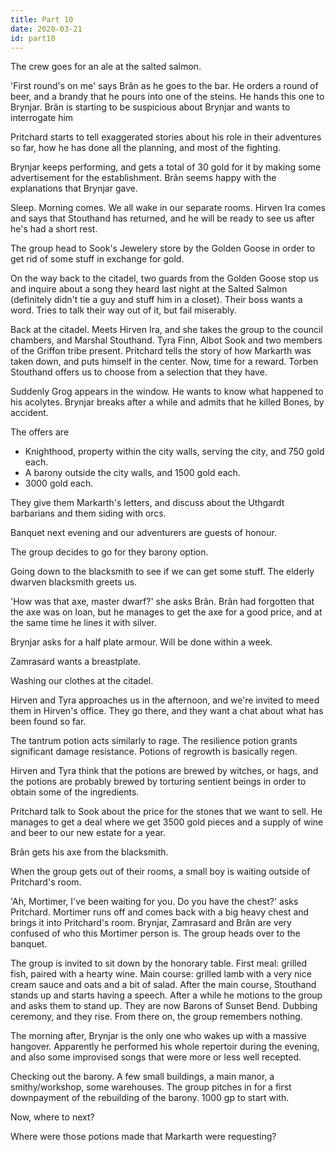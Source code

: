 ```yaml
---
title: Part 10
date: 2020-03-21
id: part10
---
```


The crew goes for an ale at the salted salmon.

'First round's on me' says Brân as he goes to the bar.
He orders a round of beer, and a brandy that he pours into one of the steins.
He hands this one to Brynjar.
Brân is starting to be suspicious about Brynjar and wants to interrogate him

Pritchard starts to tell exaggerated stories about his role in their adventures so far, how he has done all the planning, and most of the fighting.

Brynjar keeps performing, and gets a total of 30 gold for it by making some advertisement for the establishment.
Brân seems happy with the explanations that Brynjar gave.

Sleep.
Morning comes.
We all wake in our separate rooms.
Hirven Ira comes and says that Stouthand has returned, and he will be ready to see us after he's had a short rest.

The group head to Sook's Jewelery store by the Golden Goose in order to get rid of some stuff in exchange for gold.

On the way back to the citadel, two guards from the Golden Goose stop us and inquire about a song they heard last night at the Salted Salmon (definitely didn't tie a guy and stuff him in a closet).
Their boss wants a word.
Tries to talk their way out of it, but fail miserably.

Back at the citadel.
Meets Hirven Ira, and she takes the group to the council chambers, and Marshal Stouthand.
Tyra Finn, Albot Sook and two members of the Griffon tribe present.
Pritchard tells the story of how Markarth was taken down, and puts himself in the center.
Now, time for a reward.
Torben Stouthand offers us to choose from a selection that they have.

Suddenly Grog appears in the window.
He wants to know what happened to his acolytes.
Brynjar breaks after a while and admits that he killed Bones, by accident.

The offers are

- Knighthood, property within the city walls, serving the city, and 750 gold each.
- A barony outside the city walls, and 1500 gold each.
- 3000 gold each.

They give them Markarth's letters, and discuss about the Uthgardt barbarians and them siding with orcs.

Banquet next evening and our adventurers are guests of honour.

The group decides to go for they barony option.

Going down to the blacksmith to see if we can get some stuff.
The elderly dwarven blacksmith greets us.

'How was that axe, master dwarf?' she asks Brân. Brân had forgotten that the axe was on loan, but he manages to get the axe for a good price, and at the same time he lines it with silver.

Brynjar asks for a half plate armour.
Will be done within a week.

Zamrasard wants a breastplate.

Washing our clothes at the citadel.

Hirven and Tyra approaches us in the afternoon, and we're invited to meed them in Hirven's office.
They go there, and they want a chat about what has been found so far.

The tantrum potion acts similarly to rage.
The resilience potion grants significant damage resistance.
Potions of regrowth is basically regen.

Hirven and Tyra think that the potions are brewed by witches, or hags, and the potions are probably brewed by torturing sentient beings in order to obtain some of the ingredients.

Pritchard talk to Sook about the price for the stones that we want to sell.
He manages to get a deal where we get 3500 gold pieces and a supply of wine and beer to our new estate for a year.

Brân gets his axe from the blacksmith.

When the group gets out of their rooms, a small boy is waiting outside of Pritchard's room.

'Ah, Mortimer, I've been waiting for you. Do you have the chest?' asks Pritchard.
Mortimer runs off and comes back with a big heavy chest and brings it into Pritchard's room.
Brynjar, Zamrasard and Brân are very confused of who this Mortimer person is.
The group heads over to the banquet.

The group is invited to sit down by the honorary table.
First meal: grilled fish, paired with a hearty wine.
Main course: grilled lamb with a very nice cream sauce and oats and a bit of salad.
After the main course, Stouthand stands up and starts having a speech.
After a while he motions to the group and asks them to stand up.
They are now Barons of Sunset Bend.
Dubbing ceremony, and they rise.
From there on, the group remembers nothing.

The morning after, Brynjar is the only one who wakes up with a massive hangover.
Apparently he performed his whole repertoir during the evening, and also some improvised songs that were more or less well recepted.

Checking out the barony.
A few small buildings, a main manor, a smithy/workshop, some warehouses.
The group pitches in for a first downpayment of the rebuilding of the barony.
1000 gp to start with.

Now, where to next?

Where were those potions made that Markarth were requesting?
